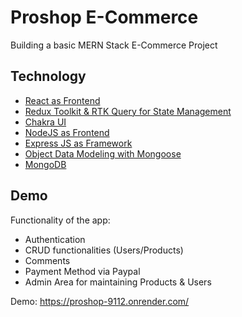 # Proshop E-Commerce

Building a basic MERN Stack E-Commerce Project

## Technology

- [React as Frontend](https://reactjs.org/)
- [Redux Toolkit & RTK Query for State Management](https://redux-toolkit.js.org/)
- [Chakra UI](https://chakra-ui.com/docs/components)
- [NodeJS as Frontend](https://nodejs.org/)
- [Express JS as Framework](https://expressjs.com/)
- [Object Data Modeling with Mongoose](https://mongoosejs.com/)
- [MongoDB](https://mongodb.com/)

## Demo

Functionality of the app:

- Authentication
- CRUD functionalities (Users/Products)
- Comments
- Payment Method via Paypal
- Admin Area for maintaining Products & Users

Demo: https://proshop-9112.onrender.com/
